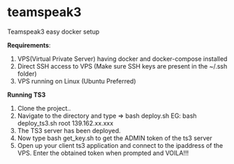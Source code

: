 # teamspeak3
Teamspeak3 easy docker setup

**Requirements**:

1. VPS(Virtual Private Server) having docker and docker-compose installed
2. Direct SSH access to VPS (Make sure SSH keys are present in the ~/.ssh folder)
3. VPS running on Linux (Ubuntu Preferred)

**Running TS3**
1. Clone the project..
2. Navigate to the directory and type => bash deploy.sh <username> <IP Address of the VM>
  EG: bash deploy_ts3.sh root 139.162.xx.xxx
3. The TS3 server has been deployed. 
4. Now type bash get_key.sh <username> <IP Address of the VM> to get the ADMIN token of the ts3 server
5. Open up your client ts3 application and connect to the ipaddress of the VPS. Enter the obtained token when prompted and VOILA!!!





